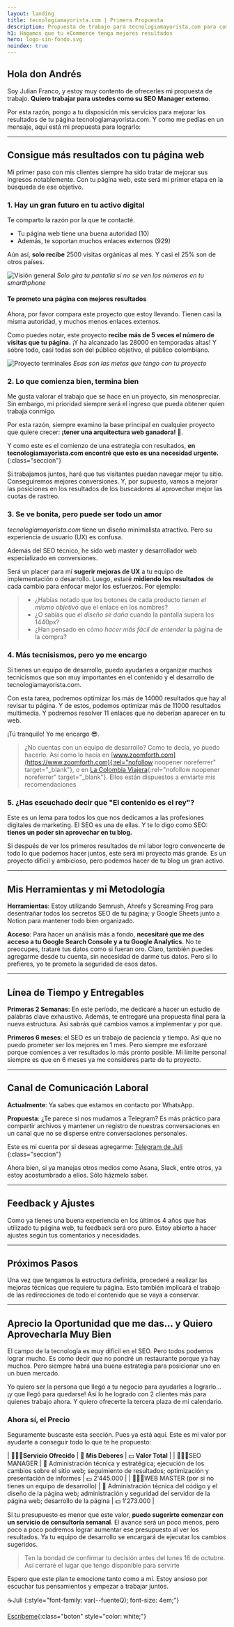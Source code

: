 ```yaml
---
layout: landing
title: tecnologiamayorista.com | Primera Propuesta
description: Propuesta de trabajo para tecnologiamayorista.com para comenzar nuestra relación de trabajo
h1: Hagamos que tu eCommerce tenga mejores resultados
hero: logo-sin-fondo.svg
noindex: true
---
```


## Hola don Andrés

Soy Julian Franco, y estoy muy contento de ofrecerles mi propuesta de trabajo. **Quiero trabajar para ustedes como su SEO Manager externo**.

Por esta razón, pongo a tu disposición mis servicios para mejorar los resultados de tu página tecnologiamayorista.com. Y como me pedías en un mensaje, aquí está mi propuesta para lograrlo:

----------

## Consigue más resultados con tu página web

Mi primer paso con mis clientes siempre ha sido tratar de mejorar sus ingresos notablemente. Con tu página web, este será mi primer etapa en la búsqueda de ese objetivo.

### 1. Hay un gran futuro en tu activo digital

Te comparto la razón por la que te contacté.

* Tu página web tiene una buena autoridad (10)
* Además, te soportan muchos enlaces externos (929)

Aún así, **solo recibe** 2500 visitas orgánicas al mes. Y casi el 25% son de otros países.

![Visión general](/img/estado-actual.avif)
*Solo gira tu pantalla si no se ven los números en tu smarthphone*

#### Te prometo una página con mejores resultados

Ahora, por favor compara este proyecto que estoy llevando. Tienen casi la misma autoridad, y muchos menos enlaces externos.

Como puedes notar, este proyecto **recibe más de 5 veces el número de visitas que tu página.** ¡Y ha alcanzado las 28000 en temporadas altas! Y sobre todo, casi todas son del público objetivo, el público colombiano.

![Proyecto terminales](/img/terminal.avif)
*Esas son las metas que tengo con tu proyecto*

### 2. Lo que comienza bien, termina bien

Me gusta valorar el trabajo que se hace en un proyecto, sin menospreciar. Sin embargo, mi prioridad siempre será el ingreso que pueda obtener quien trabaja conmigo.

Por esta razón, siempre examino la base principal en cualquier proyecto que quiere crecer: **¡tener una arquitectura web ganadora! 🥇**.

Y como este es el comienzo de una estrategia con resultados, **en tecnologiamayorista.com encontré que esto es una necesidad urgente.**
{:class="seccion"}

Si trabajamos juntos, haré que tus visitantes puedan navegar mejor tu sitio. Conseguiremos mejores conversiones. Y, por supuesto, vamos a mejorar las posiciones en los resultados de los buscadores al aprovechar mejor las cuotas de rastreo.

### 3. Se ve bonita, pero puede ser todo un amor

*tecnologiamayorista.com* tiene un diseño minimalista atractivo. Pero su experiencia de usuario (UX) es confusa.

Además del SEO técnico, he sido web master y desarrollador web especializado en conversiones.

Será un placer para mí **sugerir mejoras de UX** a tu equipo de implementación o desarrollo. Luego, estaré **midiendo los resultados** de cada cambio para enfocar mejor los esfuerzos. Por ejemplo:

>* ¿Habías notado que los botones de cada producto *tienen el mismo objetivo* que el enlace en los nombres?
>* ¿O sabías que *el diseño se daña* cuando la pantalla supera los 1440px?
>* ¿Han pensado en cómo *hacer más fácil de entender* la página de la compra?

### 4. Más tecnisismos, pero yo me encargo

Si tienes un equipo de desarrollo, puedo ayudarles a organizar muchos tecnicismos que son muy importantes en el contenido y el desarrollo de tecnologiamayorista.com.

Con esta tarea, podremos optimizar los más de 14000 resultados que hay al revisar tu página. Y de estos, podemos optimizar más de 11000 resultados multimedia. Y podremos resolver 11 enlaces que no deberían aparecer en tu web.

¡Tú tranquilo! Yo me encargo 😎.

>¿No cuentas con un equipo de desarrollo? Como te decía, yo puedo hacerlo. Así como lo hacía en [www.zoomforth.com](https://www.zoomforth.com){:rel="nofollow noopener noreferrer" target="_blank"}, o en [La Colombia Viajera](https://colombiaviajera.com){:rel="nofollow noopener noreferrer" target="_blank"}. Ellos están dispuestos a enviarte mis recomendaciones

### 5. ¿Has escuchado decir que "El contenido es el rey"?

Este es un lema para todos los que nos dedicamos a las profesiones digitales de marketing. El SEO es una de ellas. Y te lo digo como SEO: **tienes un poder sin aprovechar en tu blog.**

Si después de ver los primeros resultados de mi labor logro convencerte de todo lo que podemos hacer juntos, este será mi proyecto más grande. Es un proyecto difícil y ambicioso, pero podemos hacer de tu blog un gran activo.

----------

## Mis Herramientas y mi Metodología

**Herramientas**: Estoy utilizando Semrush, Ahrefs y Screaming Frog para desentrañar todos los secretos SEO de tu página; y Google Sheets junto a Notion para mantener todo bien organizado.

**Acceso**: Para hacer un análisis más a fondo, **necesitaré que me des acceso a tu Google Search Console y a tu Google Analytics**. No te preocupes, trataré tus datos como si fueran oro. Claro, también puedes agregarme desde tu cuenta, sin necesidad de darme tus datos. Pero si lo prefieres, yo te prometo la seguridad de esos datos.

----------

## Línea de Tiempo y Entregables

**Primeras 2 Semanas**: En este período, me dedicaré a hacer un estudio de palabras clave exhaustivo. Además, te entregaré una propuesta final para la nueva estructura. Así sabrás qué cambios vamos a implementar y por qué.

**Primeros 6 meses**: el SEO es un trabajo de paciencia y tiempo. Así que no puedo prometer ser los mejores en 1 mes. Pero siempre me esforzaré porque comiences a ver resultados lo más pronto posible. Mi límite personal siempre es que en 6 meses ya me consideres parte de tu proyecto.

----------

## Canal de Comunicación Laboral

**Actualmente**: Ya sabes que estamos en contacto por WhatsApp.

**Propuesta**: ¿Te parece si nos mudamos a Telegram? Es más práctico para compartir archivos y mantener un registro de nuestras conversaciones en un canal que no se disperse entre conversaciones personales.

Este es mi cuenta por si deseas agregarme: [Telegram de Juli]({{site.telegram}})
{:class="seccion"}

Ahora bien, si ya manejas otros medios como Asana, Slack, entre otros, ya estoy acostumbrado a ellos. Sólo házmelo saber.

----------

## Feedback y Ajustes

Como ya tienes una buena experiencia en los últimos 4 años que has utilizado tu página web, tu feedback será oro puro. Estoy abierto a hacer ajustes según tus comentarios y necesidades.

----------

## Próximos Pasos

Una vez que tengamos la estructura definida, procederé a realizar las mejoras técnicas que requiere tu página. Esto también implicará el trabajo de las redirecciones de todo el contenido que se vaya a conservar.

----------

## Aprecio la Oportunidad que me das... y Quiero Aprovecharla Muy Bien

El campo de la tecnología es muy difícil en el SEO. Pero todos podemos lograr mucho. Es como decir que no pondré un restaurante porque ya hay muchos. Pero siempre habrá una buena estrategia para posicionar uno en un buen mercado.

Yo quiero ser la persona que llegó a tu negocio para ayudarles a lograrlo... ¡y que llegó para quedarse! Así lo he logrado con 2 clientes más para quienes trabajo ahora. Y quiero ofrecerte la tercera plaza de mi calendario.

### Ahora sí, el Precio

Seguramente buscaste esta sección. Pues ya está aquí. Este es mi valor por ayudarte a conseguir todo lo que te he propuesto:

| 👨🏼‍🏭**Servicio Ofrecido** | 🫡 **Mis Deberes** | 💵 **Valor Total** |
| 👨🏼‍🏭SEO MANAGER | 🫡 Administración técnica y estratégica; ejecución de los cambios sobre el sitio web; seguimiento de resultados; optimización y presentación de informes | 💵 2'445.000 |
| 👨🏼‍🏭WEB MASTER (por si no tienes un equipo de desarrollo) | 🫡 Administración técnica del código y el diseño de la página web; administración y seguridad del servidor de la página web; desarrollo de la página | 💵 1'273.000 |

Si tu presupuesto es menor que este valor, **puedo sugerirte comenzar con un servicio de consultoría semanal**. El avance será un poco menos, pero poco a poco podremos lograr aumentar ese presupuesto al ver los resultados. Ya tu equipo de desarrollo se encargará de ejecutar los cambios sugeridos.

>Ten la bondad de confirmar tu decisión antes del lunes 16 de octubre. Así cerraré el lugar que tengo disponible para servirte

Espero que este plan te emocione tanto como a mí. Estoy ansioso por escuchar tus pensamientos y empezar a trabajar juntos.

☕Juli
{:style="font-family: var(--fuenteQ); font-size: 4em;"}

[Escríbeme]({{site.telegram}}){:class="boton" style="color: white;"}
